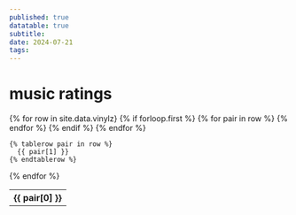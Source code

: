 ```yaml
---
published: true
datatable: true
subtitle:
date: 2024-07-21
tags: 
---
```


# music ratings


<table>
  {% for row in site.data.vinylz}
    {% if forloop.first %}
    <tr>
      {% for pair in row %}
        <th>{{ pair[0] }}</th>
      {% endfor %}
    </tr>
    {% endif %}
    {% endfor %}

    {% tablerow pair in row %}
      {{ pair[1] }}
    {% endtablerow %}
  {% endfor %}
</table>